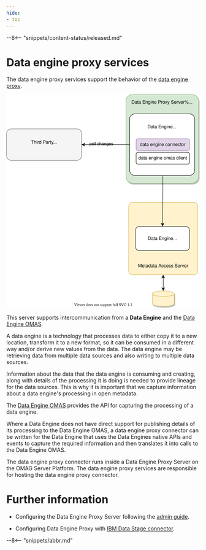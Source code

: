 ```yaml
---
hide:
- toc
---
```


<!-- SPDX-License-Identifier: CC-BY-4.0 -->
<!-- Copyright Contributors to the ODPi Egeria project 2020. -->

--8<-- "snippets/content-status/released.md"

# Data engine proxy services

The data engine proxy services support the behavior of the [data engine proxy](/concepts/data-engine-proxy).

![Figure 1 - Data Engine Proxy Server](data-engine-proxy-server.svg)

This server supports intercommunication from a **Data Engine** and
the [Data Engine OMAS](/services/omas/data-engine/overview).

A data engine is a technology that processes data to either copy it to a new location,
transform it to a new format, so it can be consumed in a different way and/or
derive new values from the data.  The data engine may be retrieving data from
multiple data sources and also writing to multiple data sources.

Information about the data that the data engine is consuming and creating, along with
details of the processing it is doing is needed to provide lineage for the
data sources.  This is why it is important that we capture information about a data engine's
processing in open metadata.

The [Data Engine OMAS](/services/omas/data-engine/overview) provides the API for capturing the processing of a
data engine.

Where a Data Engine does not have direct support for publishing details of its processing to the
Data Engine OMAS, a data engine proxy connector can be written for the Data Engine that
uses the Data Engines native APIs and events to capture the required 
information and then translates it into calls to the Data Engine OMAS.

The data engine proxy connector runs inside a Data Engine Proxy Server
on the OMAG Server Platform.  The data engine proxy services are 
responsible for hosting the data engine proxy connector.

# Further information

- Configuring the Data Engine Proxy Server following the [admin guide](/guides/admin/servers/configuring-a-data-engine-proxy-server/).

- Configuring Data Engine Proxy with [IBM Data Stage connector](https://github.com/odpi/egeria-connector-ibm-information-server/tree/master/datastage-adapter).

--8<-- "snippets/abbr.md"
